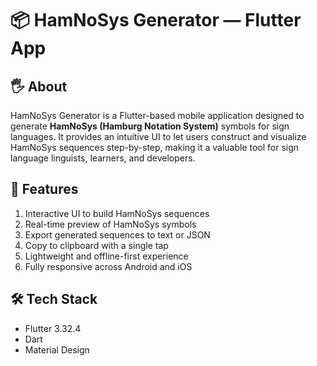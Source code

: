 📦 HamNoSys Generator — Flutter App
====================================

🖐️ About
--------
HamNoSys Generator is a Flutter-based mobile application designed to generate **HamNoSys (Hamburg Notation System)** symbols for sign languages. It provides an intuitive UI to let users construct and visualize HamNoSys sequences step-by-step, making it a valuable tool for sign language linguists, learners, and developers.

🚀 Features
----------
1. Interactive UI to build HamNoSys sequences 
2. Real-time preview of HamNoSys symbols 
3. Export generated sequences to text or JSON 
4. Copy to clipboard with a single tap 
5. Lightweight and offline-first experience 
6. Fully responsive across Android and iOS 

🛠️ Tech Stack
-------------
- Flutter 3.32.4
- Dart 
- Material Design 



